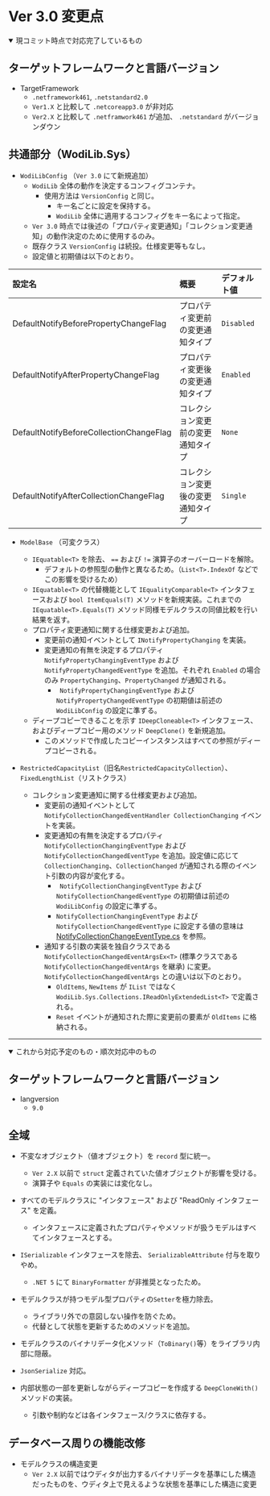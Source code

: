 Ver 3.0 変更点
========================================

<details open>

<summary>現コミット時点で対応完了しているもの</summary>

ターゲットフレームワークと言語バージョン
----------------------------------------

- TargetFramework
    - ```.netframework461```, ```.netstandard2.0```
    - ```Ver1.X``` と比較して ```.netcoreapp3.0``` が非対応
    - ```Ver2.X``` と比較して ```.netframwork461``` が追加、 ```.netstandard``` がバージョンダウン

共通部分（WodiLib.Sys）
----------------------------------------

- ```WodiLibConfig``` （```Ver 3.0``` にて新規追加）
    - ```WodiLib``` 全体の動作を決定するコンフィグコンテナ。
        - 使用方法は ```VersionConfig``` と同じ。
            - キー名ごとに設定を保持する。
            - ```WodiLib``` 全体に適用するコンフィグをキー名によって指定。
    - ```Ver 3.0``` 時点では後述の「プロパティ変更通知」「コレクション変更通知」の動作決定のために使用するのみ。
    - 既存クラス ```VersionConfig``` は続投。仕様変更等もなし。
    - 設定値と初期値は以下のとおり。

|設定名|概要|デフォルト値|
|:--|:--|:--|
|DefaultNotifyBeforePropertyChangeFlag|プロパティ変更前の変更通知タイプ|```Disabled```|
|DefaultNotifyAfterPropertyChangeFlag|プロパティ変更後の変更通知タイプ|```Enabled```|
|DefaultNotifyBeforeCollectionChangeFlag|コレクション変更前の変更通知タイプ|```None```|
|DefaultNotifyAfterCollectionChangeFlag|コレクション変更後の変更通知タイプ|```Single```|

- ```ModelBase``` （可変クラス）
    - ```IEquatable<T>``` を除去、 ```==``` および ```!=``` 演算子のオーバーロードを解除。
        - デフォルトの参照型の動作と異なるため。（```List<T>.IndexOf``` などでこの影響を受けるため）
    - ```IEquatable<T>``` の代替機能として ```IEqualityComparable<T>``` インタフェースおよび ```bool ItemEquals(T)``` メソッドを新規実装。これまでの ```IEquatable<T>.Equals(T)``` メソッド同様モデルクラスの同値比較を行い結果を返す。
    - プロパティ変更通知に関する仕様変更および追加。
        - 変更前の通知イベントとして ```INotifyPropertyChanging``` を実装。
        - 変更通知の有無を決定するプロパティ ``` NotifyPropertyChangingEventType``` および ```NotifyPropertyChangedEventType``` を追加。それぞれ ```Enabled``` の場合のみ ```PropertyChanging```、```PropertyChanged``` が通知される。
            - ``` NotifyPropertyChangingEventType``` および ```NotifyPropertyChangedEventType``` の初期値は前述の ```WodiLibConfig``` の設定に準ずる。
    - ディープコピーできることを示す ```IDeepCloneable<T>``` インタフェース、およびディープコピー用のメソッド ```DeepClone()``` を新規追加。
        - このメソッドで作成したコピーインスタンスはすべての参照がディープコピーされる。

- ```RestrictedCapacityList```（旧名```RestrictedCapacityCollection```）、```FixedLengthList```（リストクラス）
    - コレクション変更通知に関する仕様変更および追加。
        - 変更前の通知イベントとして ```NotifyCollectionChangedEventHandler CollectionChanging``` イベントを実装。
        - 変更通知の有無を決定するプロパティ ```NotifyCollectionChangingEventType``` および ```NotifyCollectionChangedEventType``` を追加。設定値に応じて ```CollectionChanging```、```CollectionChanged``` が通知される際のイベント引数の内容が変化する。
            - ``` NotifyCollectionChangingEventType``` および ```NotifyCollectionChangedEventType``` の初期値は前述の ```WodiLibConfig``` の設定に準ずる。
            - ```NotifyCollectionChangingEventType``` および ```NotifyCollectionChangedEventType``` に設定する値の意味は [NotifyCollectionChangeEventType.cs](https://github.com/kameske/WodiLib/blob/v2.x/feature/WodiLib/WodiLib/Sys/Collections/Enum/NotifyCollectionChangeEventType.cs) を参照。
        - 通知する引数の実装を独自クラスである ```NotifyCollectionChangedEventArgsEx<T>``` (標準クラスである ```NotifyCollectionChangedEventArgs``` を継承) に変更。```NotifyCollectionChangedEventArgs``` との違いは以下のとおり。
            - ```OldItems```, ```NewItems``` が ```IList``` ではなく ```WodiLib.Sys.Collections.IReadOnlyExtendedList<T>``` で定義される。
            - ```Reset``` イベントが通知された際に変更前の要素が ```OldItems``` に格納される。

</details>

----------------------------------------

<details open>

<summary>これから対応予定のもの・順次対応中のもの</summary>

ターゲットフレームワークと言語バージョン
----------------------------------------

- langversion
    - ```9.0```

全域
----------------------------------------

- 不変なオブジェクト（値オブジェクト）を ```record``` 型に統一。
    - ```Ver 2.X``` 以前で ```struct``` 定義されていた値オブジェクトが影響を受ける。
    - 演算子や ```Equals``` の実装には変化なし。

- すべてのモデルクラスに "インタフェース" および "ReadOnly インタフェース" を定義。
    - インタフェースに定義されたプロパティやメソッドが扱うモデルはすべてインタフェースとする。

- ```ISerializable``` インタフェースを除去、 ```SerializableAttribute``` 付与を取りやめ。
    - ```.NET 5``` にて ```BinaryFormatter``` が非推奨となったため。

- モデルクラスが持つモデル型プロパティの```Setter```を極力除去。
    - ライブラリ外での意図しない操作を防ぐため。
    - 代替として状態を更新するためのメソッドを追加。

- モデルクラスのバイナリデータ化メソッド（```ToBinary()```等）をライブラリ内部に隠蔽。

- ```JsonSerialize``` 対応。

- 内部状態の一部を更新しながらディープコピーを作成する ```DeepCloneWith()``` メソッドの実装。
    - 引数や制約などは各インタフェース/クラスに依存する。

データベース周りの機能改修
----------------------------------------

- モデルクラスの構造変更
    - ```Ver 2.X``` 以前ではウディタが出力するバイナリデータを基準にした構造だったものを、ウディタ上で見えるような状態を基準にした構造に変更

</details>
